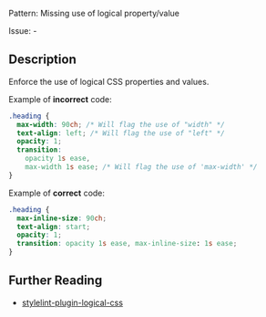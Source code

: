 Pattern: Missing use of logical property/value

Issue: -

## Description

Enforce the use of logical CSS properties and values.

Example of **incorrect** code:

```css
.heading {
  max-width: 90ch; /* Will flag the use of "width" */
  text-align: left; /* Will flag the use of "left" */
  opacity: 1;
  transition:
    opacity 1s ease,
    max-width 1s ease; /* Will flag the use of 'max-width' */
}
```

Example of **correct** code:

```css
.heading {
  max-inline-size: 90ch;
  text-align: start;
  opacity: 1;
  transition: opacity 1s ease, max-inline-size: 1s ease;
}
```

## Further Reading

* [stylelint-plugin-logical-css](https://github.com/yuschick/stylelint-plugin-logical-css#pluginuse-logical-properties-and-values)